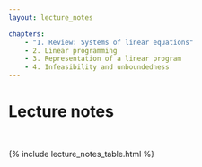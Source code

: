 ```yaml
---
layout: lecture_notes

chapters:
    - "1. Review: Systems of linear equations"
    - 2. Linear programming
    - 3. Representation of a linear program
    - 4. Infeasibility and unboundedness
---
```


# Lecture notes

<br/>

{% include lecture_notes_table.html %}
